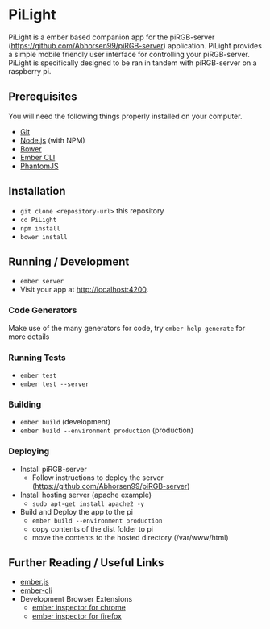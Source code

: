 # PiLight

PiLight is a ember based companion app for the piRGB-server (https://github.com/Abhorsen99/piRGB-server) application. PiLight provides a simple mobile friendly user interface for controlling your piRGB-server. PiLight is specifically designed to be ran in tandem with piRGB-server on a raspberry pi.
## Prerequisites

You will need the following things properly installed on your computer.

* [Git](https://git-scm.com/)
* [Node.js](https://nodejs.org/) (with NPM)
* [Bower](https://bower.io/)
* [Ember CLI](https://ember-cli.com/)
* [PhantomJS](http://phantomjs.org/)

## Installation

* `git clone <repository-url>` this repository
* `cd PiLight`
* `npm install`
* `bower install`

## Running / Development

* `ember server`
* Visit your app at [http://localhost:4200](http://localhost:4200).

### Code Generators

Make use of the many generators for code, try `ember help generate` for more details

### Running Tests

* `ember test`
* `ember test --server`

### Building

* `ember build` (development)
* `ember build --environment production` (production)

### Deploying

* Install piRGB-server
  * Follow instructions to deploy the server (https://github.com/Abhorsen99/piRGB-server)
* Install hosting server (apache example)
  * `sudo apt-get install apache2 -y`
* Build and Deploy the app to the pi
  * `ember build --environment production`
  * copy contents of the dist folder to pi
  * move the contents to the hosted directory (/var/www/html)

## Further Reading / Useful Links

* [ember.js](http://emberjs.com/)
* [ember-cli](https://ember-cli.com/)
* Development Browser Extensions
  * [ember inspector for chrome](https://chrome.google.com/webstore/detail/ember-inspector/bmdblncegkenkacieihfhpjfppoconhi)
  * [ember inspector for firefox](https://addons.mozilla.org/en-US/firefox/addon/ember-inspector/)
